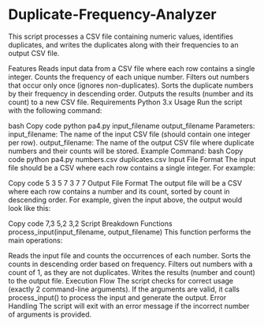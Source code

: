 # Duplicate-Frequency-Analyzer

This script processes a CSV file containing numeric values, identifies duplicates, and writes the duplicates along with their frequencies to an output CSV file.

Features
Reads input data from a CSV file where each row contains a single integer.
Counts the frequency of each unique number.
Filters out numbers that occur only once (ignores non-duplicates).
Sorts the duplicate numbers by their frequency in descending order.
Outputs the results (number and its count) to a new CSV file.
Requirements
Python 3.x
Usage
Run the script with the following command:

bash
Copy code
python pa4.py input_filename output_filename
Parameters:
input_filename: The name of the input CSV file (should contain one integer per row).
output_filename: The name of the output CSV file where duplicate numbers and their counts will be stored.
Example Command:
bash
Copy code
python pa4.py numbers.csv duplicates.csv
Input File Format
The input file should be a CSV where each row contains a single integer. For example:

Copy code
5
3
5
7
3
7
7
Output File Format
The output file will be a CSV where each row contains a number and its count, sorted by count in descending order. For example, given the input above, the output would look like this:

Copy code
7,3
5,2
3,2
Script Breakdown
Functions
process_input(input_filename, output_filename)
This function performs the main operations:

Reads the input file and counts the occurrences of each number.
Sorts the counts in descending order based on frequency.
Filters out numbers with a count of 1, as they are not duplicates.
Writes the results (number and count) to the output file.
Execution Flow
The script checks for correct usage (exactly 2 command-line arguments).
If the arguments are valid, it calls process_input() to process the input and generate the output.
Error Handling
The script will exit with an error message if the incorrect number of arguments is provided.
